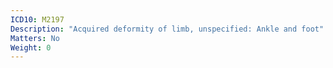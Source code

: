 ```yaml
---
ICD10: M2197
Description: "Acquired deformity of limb, unspecified: Ankle and foot"
Matters: No
Weight: 0
---
```


